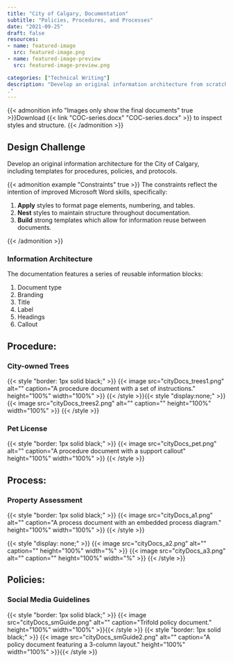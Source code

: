 ```yaml
---
title: "City of Calgary, Documentation"
subtitle: "Policies, Procedures, and Processes"
date: "2021-09-25"
draft: false
resources:
- name: featured-image
  src: featured-image.png
- name: featured-image-preview
  src: featured-image-preview.png

categories: ["Technical Writing"]
description: "Develop an original information architecture from scratch using Microsoft Word to structure and construct a series of templates
."
---
```

<!--more-->

{{< admonition info "Images only show the final documents" true >}}Download {{< link "COC-series.docx" "COC-series.docx" >}} to inspect styles and structure.
{{< /admonition >}}

## Design Challenge

Develop an original information architecture for the City of Calgary, including templates for procedures, policies, and protocols.

{{< admonition example "Constraints" true >}}
The constraints reflect the intention of improved Microsoft Word skills, specifically:
1. **Apply** styles to format page elements, numbering, and tables. 
1. **Nest** styles to maintain structure throughout documentation.
1. **Build** strong templates which allow for information reuse between documents.

{{< /admonition >}}

### Information Architecture
The documentation features a series of reusable information blocks:
1. Document type
1. Branding
1. Title
1. Label
1. Headings
1. Callout


## Procedure:
### City-owned Trees

{{< style "border: 1px solid black;" >}}
{{< image src="cityDocs_trees1.png" alt="" caption="A procedure document with a set of instructions." height="100%" width="100%" >}}
{{< /style >}}{{< style "display:none;" >}}
{{< image src="cityDocs_trees2.png" alt="" caption="" height="100%" width="100%" >}}
{{< /style >}}

### Pet License

{{< style "border: 1px solid black;" >}}
{{< image src="cityDocs_pet.png" alt="" caption="A procedure document with a support callout" height="100%" width="100%" >}}
{{< /style >}}

## Process:
### Property Assessment

{{< style "border: 1px solid black;" >}}
{{< image src="cityDocs_a1.png" alt="" caption="A process document with an embedded process diagram." height="100%" width="100%" >}}
{{< /style >}}

{{< style "display: none;" >}}
{{< image src="cityDocs_a2.png" alt="" caption="" height="100%" width="%" >}}
{{< image src="cityDocs_a3.png" alt="" caption="" height="100%" width="%" >}}
{{< /style >}}

## Policies:
### Social Media Guidelines

{{< style "border: 1px solid black;" >}}
{{< image src="cityDocs_smGuide.png" alt="" caption="Trifold policy document." height="100%" width="100%" >}}{{< /style >}}
{{< style "border: 1px solid black;" >}}
{{< image src="cityDocs_smGuide2.png" alt="" caption="A policy document featuring a 3-column layout." height="100%" width="100%" >}}{{< /style >}}